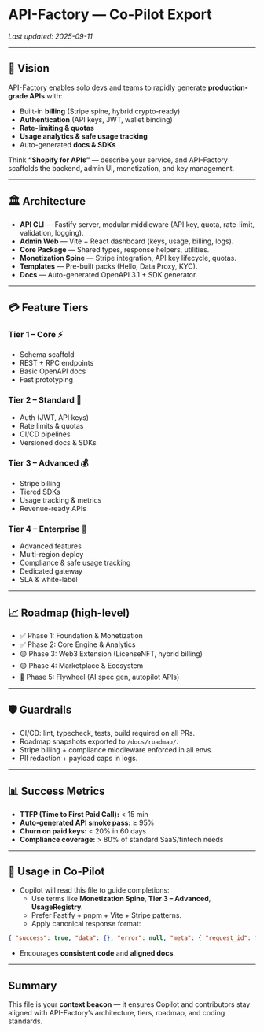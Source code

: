 # API-Factory — Co-Pilot Export

_Last updated: 2025-09-11_

---

## 🚀 Vision
API-Factory enables solo devs and teams to rapidly generate **production-grade APIs** with:
- Built-in **billing** (Stripe spine, hybrid crypto-ready)
- **Authentication** (API keys, JWT, wallet binding)
- **Rate-limiting & quotas**
- **Usage analytics & safe usage tracking**
- Auto-generated **docs & SDKs**

Think **“Shopify for APIs”** — describe your service, and API-Factory scaffolds the backend, admin UI, monetization, and key management.

---

## 🏛️ Architecture
- **API CLI** — Fastify server, modular middleware (API key, quota, rate-limit, validation, logging).
- **Admin Web** — Vite + React dashboard (keys, usage, billing, logs).
- **Core Package** — Shared types, response helpers, utilities.
- **Monetization Spine** — Stripe integration, API key lifecycle, quotas.
- **Templates** — Pre-built packs (Hello, Data Proxy, KYC).
- **Docs** — Auto-generated OpenAPI 3.1 + SDK generator.

---

## 💳 Feature Tiers

### Tier 1 – Core ⚡
- Schema scaffold
- REST + RPC endpoints
- Basic OpenAPI docs
- Fast prototyping

### Tier 2 – Standard 🚀
- Auth (JWT, API keys)
- Rate limits & quotas
- CI/CD pipelines
- Versioned docs & SDKs

### Tier 3 – Advanced 💰
- Stripe billing
- Tiered SDKs
- Usage tracking & metrics
- Revenue-ready APIs

### Tier 4 – Enterprise 🏦
- Advanced features
- Multi-region deploy
- Compliance & safe usage tracking
- Dedicated gateway
- SLA & white-label

---

## 📈 Roadmap (high-level)
- ✅ Phase 1: Foundation & Monetization
- ✅ Phase 2: Core Engine & Analytics
- 🟡 Phase 3: Web3 Extension (LicenseNFT, hybrid billing)
- 🟡 Phase 4: Marketplace & Ecosystem
- 🔮 Phase 5: Flywheel (AI spec gen, autopilot APIs)

---

## 🛡️ Guardrails
- CI/CD: lint, typecheck, tests, build required on all PRs.
- Roadmap snapshots exported to `/docs/roadmap/`.
- Stripe billing + compliance middleware enforced in all envs.
- PII redaction + payload caps in logs.

---

## 📊 Success Metrics
- **TTFP (Time to First Paid Call):** < 15 min
- **Auto-generated API smoke pass:** ≥ 95%
- **Churn on paid keys:** < 20% in 60 days
- **Compliance coverage:** > 80% of standard SaaS/fintech needs

---

## 🤖 Usage in Co-Pilot
- Copilot will read this file to guide completions:
  - Use terms like **Monetization Spine**, **Tier 3 – Advanced**, **UsageRegistry**.
  - Prefer Fastify + pnpm + Vite + Stripe patterns.
  - Apply canonical response format:

```json
{ "success": true, "data": {}, "error": null, "meta": { "request_id": "..." } }
```
- Encourages **consistent code** and **aligned docs**.

---

## Summary
This file is your **context beacon** — it ensures Copilot and contributors stay aligned with API-Factory’s architecture, tiers, roadmap, and coding standards.
